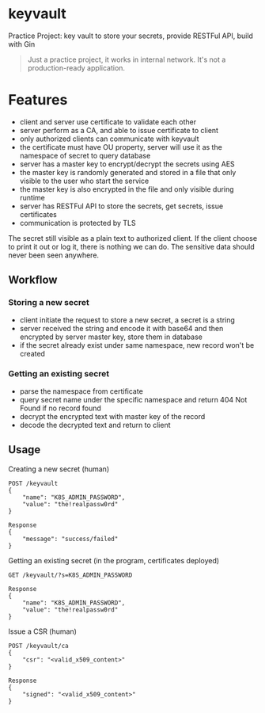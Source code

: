 # keyvault
Practice Project: key vault to store your secrets, provide RESTFul API, build with Gin

> Just a practice project, it works in internal network. It's not a production-ready application.

# Features

- client and server use certificate to validate each other
- server perform as a CA, and able to issue certificate to client
- only authorized clients can communicate with keyvault
- the certificate must have OU property, server will use it as the namespace of secret to query database
- server has a master key to encrypt/decrypt the secrets using AES
- the master key is randomly generated and stored in a file that only visible to the user who start the service
- the master key is also encrypted in the file and only visible during runtime
- server has RESTFul API to store the secrets, get secrets, issue certificates
- communication is protected by TLS

The secret still visible as a plain text to authorized client. If the client choose to print it out or log it, there is nothing we can do. The sensitive data should never been seen anywhere.

## Workflow

### Storing a new secret
- client initiate the request to store a new secret, a secret is a string
- server received the string and encode it with base64 and then encrypted by server master key, store them in database
- if the secret already exist under same namespace, new record won't be created

### Getting an existing secret
- parse the namespace from certificate
- query secret name under the specific namespace and return 404 Not Found if no record found
- decrypt the encrypted text with master key of the record
- decode the decrypted text and return to client

## Usage

Creating a new secret (human)

```
POST /keyvault
{
    "name": "K8S_ADMIN_PASSWORD",
    "value": "the!realpassw0rd"
}

Response
{
    "message": "success/failed"
}
```

Getting an existing secret (in the program, certificates deployed)
```
GET /keyvault/?s=K8S_ADMIN_PASSWORD

Response
{
    "name": "K8S_ADMIN_PASSWORD",
    "value": "the!realpassw0rd"
}
```

Issue a CSR (human)
```
POST /keyvault/ca
{
    "csr": "<valid_x509_content>"
}

Response
{
    "signed": "<valid_x509_content>"
}
```